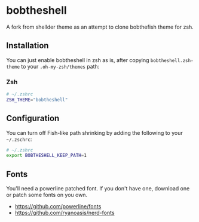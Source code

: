 bobtheshell
===========

A fork from shellder theme as an attempt to clone bobthefish theme for zsh.

Installation
--------
You can just enable bobtheshell in zsh as is, after copying `bobtheshell.zsh-theme` to your `.oh-my-zsh/themes` path:

### Zsh

```zsh
# ~/.zshrc
ZSH_THEME="bobtheshell"
```

Configuration
-------

You can turn off Fish-like path shrinking by adding the following to your `~/.zschrc`:

```zsh
# ~/.zshrc
export BOBTHESHELL_KEEP_PATH=1
```

## Fonts
You'll need a powerline patched font. If you don't have one, download one or
patch some fonts on you own.

- https://github.com/powerline/fonts
- https://github.com/ryanoasis/nerd-fonts
